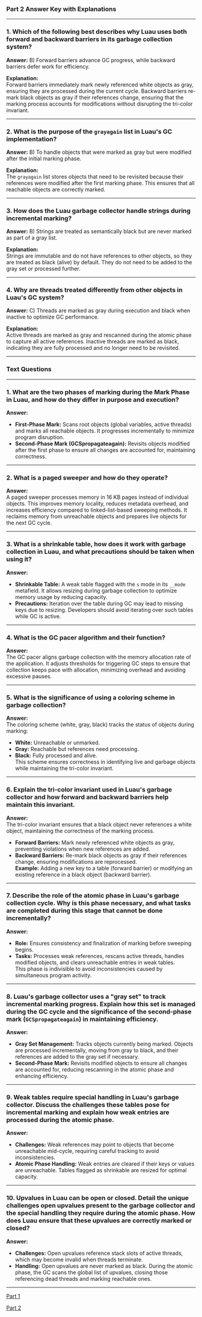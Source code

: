 ### Part 2 Answer Key with Explanations  

---

### **1. Which of the following best describes why Luau uses both forward and backward barriers in its garbage collection system?**  
**Answer:** B) Forward barriers advance GC progress, while backward barriers defer work for efficiency.  

**Explanation:**  
Forward barriers immediately mark newly referenced white objects as gray, ensuring they are processed during the current cycle. Backward barriers re-mark black objects as gray if their references change, ensuring that the marking process accounts for modifications without disrupting the tri-color invariant.

---

### **2. What is the purpose of the `grayagain` list in Luau's GC implementation?**  
**Answer:** B) To handle objects that were marked as gray but were modified after the initial marking phase.  

**Explanation:**  
The `grayagain` list stores objects that need to be revisited because their references were modified after the first marking phase. This ensures that all reachable objects are correctly marked.

---

### **3. How does the Luau garbage collector handle strings during incremental marking?**  
**Answer:** B) Strings are treated as semantically black but are never marked as part of a gray list.  

**Explanation:**  
Strings are immutable and do not have references to other objects, so they are treated as black (alive) by default. They do not need to be added to the gray set or processed further.

---

### **4. Why are threads treated differently from other objects in Luau's GC system?**  
**Answer:** C) Threads are marked as gray during execution and black when inactive to optimize GC performance.  

**Explanation:**  
Active threads are marked as gray and rescanned during the atomic phase to capture all active references. Inactive threads are marked as black, indicating they are fully processed and no longer need to be revisited.

---

### **Text Questions**

---

### **1. What are the two phases of marking during the Mark Phase in Luau, and how do they differ in purpose and execution?**  
**Answer:**  
- **First-Phase Mark:** Scans root objects (global variables, active threads) and marks all reachable objects. It progresses incrementally to minimize program disruption.  
- **Second-Phase Mark (GCSpropagateagain):** Revisits objects modified after the first phase to ensure all changes are accounted for, maintaining correctness.  

---

### **2. What is a paged sweeper and how do they operate?**  
**Answer:**  
A paged sweeper processes memory in 16 KB pages instead of individual objects. This improves memory locality, reduces metadata overhead, and increases efficiency compared to linked-list-based sweeping methods. It reclaims memory from unreachable objects and prepares live objects for the next GC cycle.

---

### **3. What is a **shrinkable table**, how does it work with garbage collection in Luau, and what precautions should be taken when using it?**  
**Answer:**  
- **Shrinkable Table:** A weak table flagged with the `s` mode in its `__mode` metafield. It allows resizing during garbage collection to optimize memory usage by reducing capacity.  
- **Precautions:** Iteration over the table during GC may lead to missing keys due to resizing. Developers should avoid iterating over such tables while GC is active.

---

### **4. What is the **GC pacer** algorithm and their function?**  
**Answer:**  
The GC pacer aligns garbage collection with the memory allocation rate of the application. It adjusts thresholds for triggering GC steps to ensure that collection keeps pace with allocation, minimizing overhead and avoiding excessive pauses.

---

### **5. What is the significance of using a **coloring scheme** in garbage collection?**  
**Answer:**  
The coloring scheme (white, gray, black) tracks the status of objects during marking:  
- **White:** Unreachable or unmarked.  
- **Gray:** Reachable but references need processing.  
- **Black:** Fully processed and alive.  
This scheme ensures correctness in identifying live and garbage objects while maintaining the tri-color invariant.

---

### **6. Explain the tri-color invariant used in Luau's garbage collector and how forward and backward barriers help maintain this invariant.**  
**Answer:**  
The tri-color invariant ensures that a black object never references a white object, maintaining the correctness of the marking process.  
- **Forward Barriers:** Mark newly referenced white objects as gray, preventing violations when new references are added.  
- **Backward Barriers:** Re-mark black objects as gray if their references change, ensuring modifications are reprocessed.  
**Example:** Adding a new key to a table (forward barrier) or modifying an existing reference in a black object (backward barrier).

---

### **7. Describe the role of the atomic phase in Luau's garbage collection cycle. Why is this phase necessary, and what tasks are completed during this stage that cannot be done incrementally?**  
**Answer:**  
- **Role:** Ensures consistency and finalization of marking before sweeping begins.  
- **Tasks:** Processes weak references, rescans active threads, handles modified objects, and clears unreachable entries in weak tables.  
This phase is indivisible to avoid inconsistencies caused by simultaneous program activity.

---

### **8. Luau's garbage collector uses a "gray set" to track incremental marking progress. Explain how this set is managed during the GC cycle and the significance of the second-phase mark (`GCSpropagateagain`) in maintaining efficiency.**  
**Answer:**  
- **Gray Set Management:** Tracks objects currently being marked. Objects are processed incrementally, moving from gray to black, and their references are added to the gray set if necessary.  
- **Second-Phase Mark:** Revisits modified objects to ensure all changes are accounted for, reducing rescanning in the atomic phase and enhancing efficiency.

---

### **9. Weak tables require special handling in Luau's garbage collector. Discuss the challenges these tables pose for incremental marking and explain how weak entries are processed during the atomic phase.**  
**Answer:**  
- **Challenges:** Weak references may point to objects that become unreachable mid-cycle, requiring careful tracking to avoid inconsistencies.  
- **Atomic Phase Handling:** Weak entries are cleared if their keys or values are unreachable. Tables flagged as shrinkable are resized for optimal capacity.

---

### **10. Upvalues in Luau can be open or closed. Detail the unique challenges open upvalues present to the garbage collector and the special handling they require during the atomic phase. How does Luau ensure that these upvalues are correctly marked or closed?**  
**Answer:**  
- **Challenges:** Open upvalues reference stack slots of active threads, which may become invalid when threads terminate.  
- **Handling:** Open upvalues are never marked as black. During the atomic phase, the GC scans the global list of upvalues, closing those referencing dead threads and marking reachable ones.  

---

[Part 1](LuauGarbageCollectionQuizPart1.md)

[Part 2](LuauGarbageCollectionQuizPart2.md)
